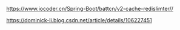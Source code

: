 <https://www.iocoder.cn/Spring-Boot/battcn/v2-cache-redislimter//>

<https://dominick-li.blog.csdn.net/article/details/106227451>
